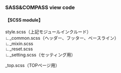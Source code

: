 ### SASS&COMPASS view code

#### 【SCSS module】
style.scss（上記モジュールインクルード）  
∟_common.scss（ヘッダー、フッター、ベースライン）  
∟_mixin.scss  
∟_reset.scss  
∟_setting.scss（セッティング用）  


_top.scss（TOPページ用）
